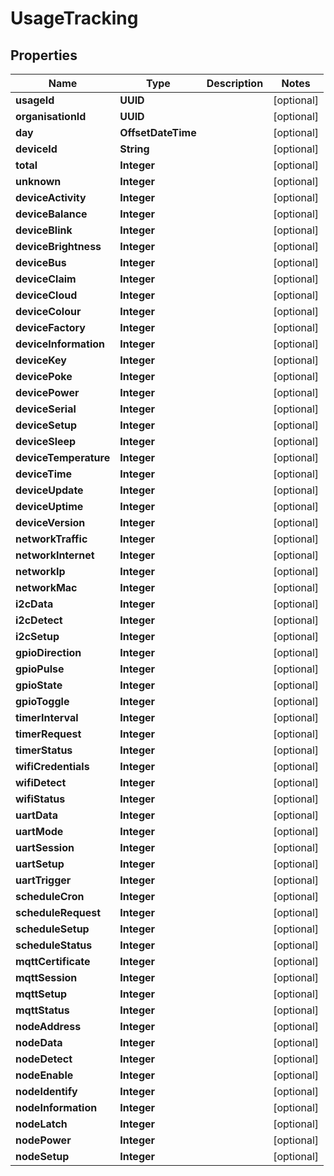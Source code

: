 

# UsageTracking


## Properties

| Name | Type | Description | Notes |
|------------ | ------------- | ------------- | -------------|
|**usageId** | **UUID** |  |  [optional] |
|**organisationId** | **UUID** |  |  [optional] |
|**day** | **OffsetDateTime** |  |  [optional] |
|**deviceId** | **String** |  |  [optional] |
|**total** | **Integer** |  |  [optional] |
|**unknown** | **Integer** |  |  [optional] |
|**deviceActivity** | **Integer** |  |  [optional] |
|**deviceBalance** | **Integer** |  |  [optional] |
|**deviceBlink** | **Integer** |  |  [optional] |
|**deviceBrightness** | **Integer** |  |  [optional] |
|**deviceBus** | **Integer** |  |  [optional] |
|**deviceClaim** | **Integer** |  |  [optional] |
|**deviceCloud** | **Integer** |  |  [optional] |
|**deviceColour** | **Integer** |  |  [optional] |
|**deviceFactory** | **Integer** |  |  [optional] |
|**deviceInformation** | **Integer** |  |  [optional] |
|**deviceKey** | **Integer** |  |  [optional] |
|**devicePoke** | **Integer** |  |  [optional] |
|**devicePower** | **Integer** |  |  [optional] |
|**deviceSerial** | **Integer** |  |  [optional] |
|**deviceSetup** | **Integer** |  |  [optional] |
|**deviceSleep** | **Integer** |  |  [optional] |
|**deviceTemperature** | **Integer** |  |  [optional] |
|**deviceTime** | **Integer** |  |  [optional] |
|**deviceUpdate** | **Integer** |  |  [optional] |
|**deviceUptime** | **Integer** |  |  [optional] |
|**deviceVersion** | **Integer** |  |  [optional] |
|**networkTraffic** | **Integer** |  |  [optional] |
|**networkInternet** | **Integer** |  |  [optional] |
|**networkIp** | **Integer** |  |  [optional] |
|**networkMac** | **Integer** |  |  [optional] |
|**i2cData** | **Integer** |  |  [optional] |
|**i2cDetect** | **Integer** |  |  [optional] |
|**i2cSetup** | **Integer** |  |  [optional] |
|**gpioDirection** | **Integer** |  |  [optional] |
|**gpioPulse** | **Integer** |  |  [optional] |
|**gpioState** | **Integer** |  |  [optional] |
|**gpioToggle** | **Integer** |  |  [optional] |
|**timerInterval** | **Integer** |  |  [optional] |
|**timerRequest** | **Integer** |  |  [optional] |
|**timerStatus** | **Integer** |  |  [optional] |
|**wifiCredentials** | **Integer** |  |  [optional] |
|**wifiDetect** | **Integer** |  |  [optional] |
|**wifiStatus** | **Integer** |  |  [optional] |
|**uartData** | **Integer** |  |  [optional] |
|**uartMode** | **Integer** |  |  [optional] |
|**uartSession** | **Integer** |  |  [optional] |
|**uartSetup** | **Integer** |  |  [optional] |
|**uartTrigger** | **Integer** |  |  [optional] |
|**scheduleCron** | **Integer** |  |  [optional] |
|**scheduleRequest** | **Integer** |  |  [optional] |
|**scheduleSetup** | **Integer** |  |  [optional] |
|**scheduleStatus** | **Integer** |  |  [optional] |
|**mqttCertificate** | **Integer** |  |  [optional] |
|**mqttSession** | **Integer** |  |  [optional] |
|**mqttSetup** | **Integer** |  |  [optional] |
|**mqttStatus** | **Integer** |  |  [optional] |
|**nodeAddress** | **Integer** |  |  [optional] |
|**nodeData** | **Integer** |  |  [optional] |
|**nodeDetect** | **Integer** |  |  [optional] |
|**nodeEnable** | **Integer** |  |  [optional] |
|**nodeIdentify** | **Integer** |  |  [optional] |
|**nodeInformation** | **Integer** |  |  [optional] |
|**nodeLatch** | **Integer** |  |  [optional] |
|**nodePower** | **Integer** |  |  [optional] |
|**nodeSetup** | **Integer** |  |  [optional] |



